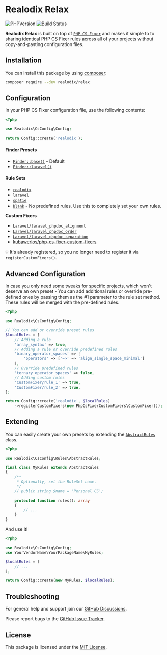 # Realodix Relax

![PHPVersion](https://img.shields.io/badge/PHP-7.4%20|%208-777BB4.svg?style=flat-square)
![Build Status](../../actions/workflows/ci.yml/badge.svg)

**Realodix Relax** is built on top of [`PHP CS Fixer`](http://github.com/FriendsOfPHP/PHP-CS-Fixer) and makes it simple to to sharing identical PHP CS Fixer rules across all of your projects without copy-and-pasting configuration files.


## Installation

You can install this package by using [composer](https://getcomposer.org/):

```sh
composer require --dev realodix/relax
```

## Configuration

In your PHP CS Fixer configuration file, use the following contents:

```php
<?php

use Realodix\CsConfig\Config;

return Config::create('realodix');
```

#### Finder Presets
- [`Finder::base()`](docs/finders.md#finderbase) - Default
- [`Finder::laravel()`](docs/finders.md#finderlaravel)

#### Rule Sets
- [`realodix`](src/RuleSet/Realodix.php)
- [`laravel`](src/RuleSet/Laravel.php)
- [`spatie`](src/RuleSet/Spatie.php)
- [`blank`](src/RuleSet/Blank.php) - No predefined rules. Use this to completely set your own rules.


**Custom Fixers**
- [`Laravel/laravel_phpdoc_alignment`](src/Fixers/Laravel/LaravelPhpdocAlignmentFixer.php)
- [`Laravel/laravel_phpdoc_order`](src/Fixers/Laravel/LaravelPhpdocOrderFixer.php)
- [`Laravel/laravel_phpdoc_separation`](src/Fixers/Laravel/LaravelPhpdocSeparationFixer.php)
- [kubawerlos/php-cs-fixer-custom-fixers](https://github.com/kubawerlos/php-cs-fixer-custom-fixers)

:bulb: It's already registered, so you no longer need to register it via `registerCustomFixers()`.

## Advanced Configuration

In case you only need some tweaks for specific projects, which won't deserve an own preset - You can add additional rules or override pre-defined ones by passing them as the #1 parameter to the rule set method. These rules will be merged with the pre-defined rules.

```php
<?php

use Realodix\CsConfig\Config;

// You can add or override preset rules
$localRules = [
    // Adding a rule
    'array_syntax' => true,
    // Adding a rule or override predefined rules
    'binary_operator_spaces' => [
        'operators' => ['=>' => 'align_single_space_minimal']
    ],
    // Override predefined rules
    'ternary_operator_spaces' => false,
    // Adding custom rules
    'CustomFixer/rule_1' => true,
    'CustomFixer/rule_2' => true,
];

return Config::create('realodix', $localRules)
    ->registerCustomFixers(new PhpCsFixerCustomFixers\CustomFixer());
```

## Extending

You can easily create your own presets by extending the [`AbstractRules`](src/RuleSet/AbstractRules.php) class.
```php
<?php

use Realodix\CsConfig\Rules\AbstractRules;

final class MyRules extends AbstractRules
{
    /**
     * Optionally, set the RuleSet name.
     */
    // public string $name = 'Personal CS';

    protected function rules(): array
    {
        // ...
    }
}
```

And use it!

```php
<?php

use Realodix\CsConfig\Config;
use YourVendorName\YourPackageName\MyRules;

$localRules = [
    // ...
];

return Config::create(new MyRules, $localRules);
```

## Troubleshooting

For general help and support join our [GitHub Discussions](../../discussions).

Please report bugs to the [GitHub Issue Tracker](../../issues).

## License

This package is licensed under the [MIT License](/LICENSE).
